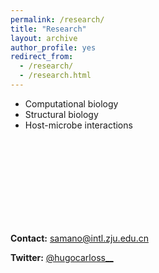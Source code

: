 ```yaml
---
permalink: /research/
title: "Research"
layout: archive
author_profile: yes
redirect_from: 
  - /research/
  - /research.html
---
```



- Computational biology
- Structural biology
- Host-microbe interactions
  
&nbsp;  
&nbsp;  
&nbsp;  
&nbsp;  
&nbsp;  
&nbsp;  
&nbsp;  
&nbsp;  

**Contact:** [samano@intl.zju.edu.cn](mailto:samano@intl.zju.edu.cn)
  
**Twitter:** [@hugocarloss__](https://twitter.com/hugocarlos__)
